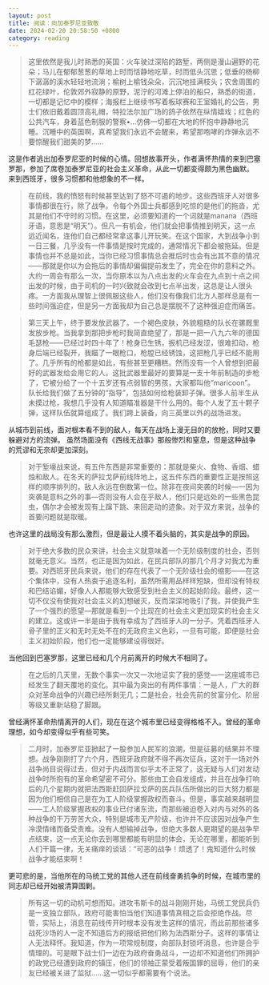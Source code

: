 ```yaml
---
layout: post
title: 阅读：向加泰罗尼亚致敬
date: 2024-02-20 20:58:50 +0800
category: reading
---
```


> 这里依然是我儿时熟悉的英国：火车驶过深陷的路堑，两侧是漫山遍野的花朵；马儿在郁郁葱葱的草地上时而恬静地吃草，时而低头沉思；低垂的杨柳下潺潺的溪水轻轻地流淌；榆树上榆钱朵朵，沉沉地挂满枝头；农舍周围的红花绿叶，伦敦郊外寂静的原野，泥泞的河滩上停泊的船只，熟悉的街道，一切都是记忆中的模样；海报栏上继续书写着板球赛和王室婚礼的公告，男士们依旧戴着圆顶高礼帽，特拉法尔加广场的鸽子依然在纵情嬉戏；红色的公共汽车，身着蓝色制服的警察•…仿佛一切都在大地的怀抱中静静地沉睡。沉睡中的英国啊，真希望我们永远不会醒来，希望那咆哮的炸弹永远不要惊醒我们甜美的梦……

这是作者逃出加泰罗尼亚的时候的心情。回想故事开头，作者满怀热情的来到巴塞罗那，参加了席卷加泰罗尼亚的社会主义革命，从此一切都变得颇为黑色幽默。 来到西班牙，很多习惯都和他想象的不一样。 

> 在前线，我的愤怒有时候甚至达到了怒不可遏的地步。这些西班牙人对很多事情都很在行，除了战争。令每个外国士兵都感到吃惊的是他们的拖沓，尤其是他们不守时的习惯。在这里，必须要知道的一个词就是manana（西班牙语，意思是“明天”）。但凡一有机会，他们就会把事情推到明天，这一点远近闻名，连他们自己都经常拿这事儿开玩笑。在这个国家，大到战争小到一日三餐，几乎没有一件事情是按时完成的，通常情况下都会被拖延。但是事情也并不总是如此，当你已经习惯事情总会推后时也会有出其不意的情况——那就是你以为会拖后的事情却偏偏提前发生了，完全在你的意料之外。大约一周会有那么一次，当你原本以为八点出发的火车会在九点到十点之间出发的时候，由于司机的一时兴致就会改到七点半出发，这总是让人很头疼。一方面我从理智上很佩服这些人，他们没有像我们北方人那样总是有一些时间强迫症，但是另一方面我却为自己总是摆脱不了这种强迫症而痛苦。

> 第三天上午，终于要发放武器了。一个褐色皮肤，外貌粗糙的队长在骡厩里发放步枪。当我拿到那把步枪时我简直绝望了，那是一把一八九六年的德国毛瑟枪——已经过时四十年了！枪身已生锈，扳机已经发涩，很难扣动，枪身后端已经裂开，我瞄了一眼枪口，枪膛已经锈蚀，这把枪几乎已经不能用了。几乎所有的枪都是如此，有些甚至更糟糕。然而没有一个人曾想到把最好的武器发给会用它的人。这批武器里最好的要算是一支十年前制造的步枪了，它被分给了一个十五岁还有点弱智的男孩，大家都叫他“maricoon”。队长给我们做了五分钟的“指导”，包括如何给枪装卸子弹。很多人前半生从未摸过枪，我想几乎没有人知道瞄准器是干什么用的。每个人发了五十颗子弹，这样队伍就算组成了。我们跨上装备，向三英里以外的战场进发。

从城市到前线，面对根本看不到的敌人，每天在战场上漫无目的的放枪，同时又要躲避对方的流弹。 虽然场面没有《西线无战事》那般惨烈和窒息，但是这种战争的荒谬和无奈却更加深刻。

> 对于堑壕战来说，有五件东西是非常重要的：那就是柴火、食物、香烟、蜡烛和敌人。在冬天的萨拉戈萨前线阵地上，这五件东西的重要性正是按照这样的顺序排列的，敌人永远在倒数第一位。除非在夜间突袭的时候—一因为突袭是意料之外的事—否则没有人会在乎敌人，他们只是远处的一些黑色昆虫，偶尔才会被发现有上蹿下跳、来回走动的迹象。对于双方来说，战争的首要问题就是取暖。

也许这里的战局没有那么激烈，但是最让人摸不着头脑的，其实是战争的原因。 

> 对于绝大多数的民众来讲，社会主义就意味着一个无阶级制度的社会，否则就毫无意义。当然，也正是因为如此，在民兵部队的那几个月才对我尤为重要。对西班牙民兵来说，他们的存在代表了一个无阶级社会的缩影——在这个集体中，没有人热衷于追逐名利，虽然所需用品样样短缺，但却没有特权和巴结谄媚，好像人人都能够大致感受到社会主义的起始阶段。最终，这一切不仅没有使我对社会主义的幻想破灭，反而深深地吸引了我，并使我产生了一个强烈的愿望—那就是看到一个比现在的社会主义更加现实的社会主义的建立。这或许一半是由于我有幸成为了西班牙人的一分子。凭着西班牙人骨子里的正义和无时无处不在的无政府主义色彩，一旦有可能，即便是社会主义初始阶段，他们也一定能够建设得很好。

当他回到巴塞罗那，这里已经和几个月前离开的时候大不相同了。

> 在之后的几天里，无数个事实一次又一次地证实了我的感觉—一这座城市已经发生了翻天覆地的变化。其中最为突出的有两件事情：一是人，广大的群众对革命战争的兴趣已经所剩无几；二是社会，社会先前的贫富分化、阶层等级又重新站稳了脚跟。

曾经满怀革命热情离开的人们，现在在这个城市里已经变得格格不入。曾经的革命理想，如今却变得似乎有些可笑。 

> 二月时，加泰罗尼亚掀起了一股参加人民军的浪潮，但是征募的结果并不理想。战争刚刚打了六个月，西班牙政府就不得不再次征兵，这对于一场对外战争尚目说得过去，但对于内战而言似乎太不正常了，这无疑与人们对发动战争时所抱有的革命希望密不可分。那些由工会自发组成，并且在战争打响后的几个星期内就把法西斯赶回萨拉戈萨的民兵队伍所做出的巨大努力都是因为他们相信自己是在为工人阶级掌握政权而奋斗。但是，事实越来越明显——工人阶级掌握政权的事业已付诸东流，而那些被迫卷入对内与对外的各种战争的干万劳苦大众，特别是城市无产阶级，也许并不应该因对战争产生冷漠情绪而备受责难。没有人想输掉战争，但绝大多数人更期望的是战争早点结束，这一点无论你去到哪里都能有明显的体会，无论在哪里，都能听到人们干篇一律，无关痛痒的谈话：“可恶的战争！烦透了！鬼知道什么时候战争才能结束啊！

更可悲的是，当他所在的马统工党的其他人还在前线奋勇抗争的时候，在城市里的同志却已经开始被清算围剿。

> 所有这一切的动机可想而知。进攻韦斯卡的战斗刚刚开始，马统工党民兵仍是一支独立部队，政府可能害怕当他们知道事情真相之后会拒绝作战。尽管，实际上，消息在前线传开时根本没有发生这样的情况，而此前那些诸多战死沙场的人一定不知道后方的报纸把他们称为法西斯分子。这样的事情让人无法释怀。我知道，作为一项常规制度，向部队封锁坏消息，也许是合乎情理的。可是眼下战士们一边在为政府奋勇战斗，一边却不知道他们所拥护的政党已经遭到政府的镇压，他们的领袖正蒙受着叛国罪的屈辱，他们的亲友已经被关进了监狱……这一切似乎都需要有个说法。